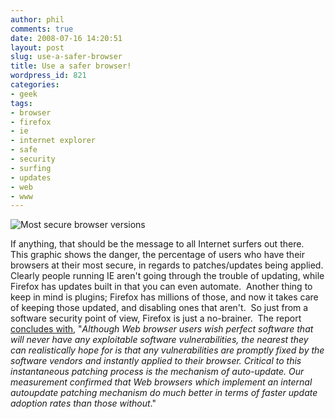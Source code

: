 ```yaml
---
author: phil
comments: true
date: 2008-07-16 14:20:51
layout: post
slug: use-a-safer-browser
title: Use a safer browser!
wordpress_id: 821
categories:
- geek
tags:
- browser
- firefox
- ie
- internet explorer
- safe
- security
- surfing
- updates
- web
- www
---
```


![Most secure browser versions](http://fak3r.com/wp-content/uploads/2008/07/most-secure-bar.jpg)


If anything, that should be the message to all Internet surfers out there.  This graphic shows the danger, the percentage of users who have their browsers at their most secure, in regards to patches/updates being applied.  Clearly people running IE aren't going through the trouble of updating, while Firefox has updates built in that you can even automate.  Another thing to keep in mind is plugins; Firefox has millions of those, and now it takes care of keeping those updated, and disabling ones that aren't.  So just from a software security point of view, Firefox is just a no-brainer.  The report [concludes with](http://www.techzoom.net/publications/insecurity-iceberg/index.en), "_Although Web browser users wish perfect software that will never have any exploitable software vulnerabilities, the nearest they can realistically hope for is that any vulnerabilities are promptly fixed by the software vendors and instantly applied to their browser. Critical to this instantaneous patching process is the mechanism of auto-update. Our measurement confirmed that Web browsers which implement an internal autoupdate patching mechanism do much better in terms of faster update adoption rates than those without_."
